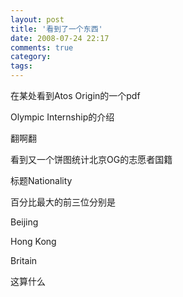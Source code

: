 ```yaml
---
layout: post
title: '看到了一个东西'
date: 2008-07-24 22:17
comments: true
category: 
tags:
---
```

    

在某处看到Atos Origin的一个pdf

Olympic Internship的介绍

翻啊翻

看到又一个饼图统计北京OG的志愿者国籍

标题Nationality

百分比最大的前三位分别是

Beijing

Hong Kong

Britain

这算什么
